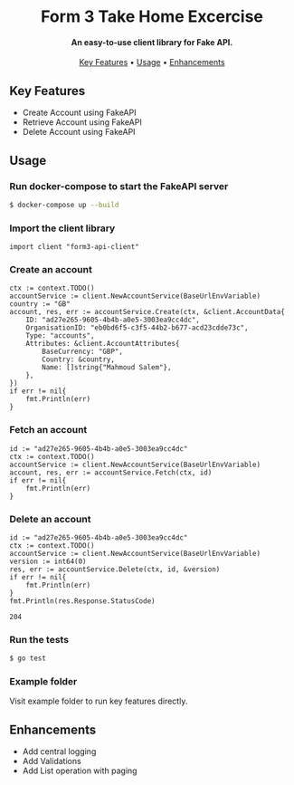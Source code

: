 <h1 align="center">
  Form 3 Take Home Excercise
</h1>

<h4 align="center">An easy-to-use client library for Fake API.</h4>

<p align="center">
  <a href="#key-features">Key Features</a> •
  <a href="#usage">Usage</a> •
<a href="#enhancements">Enhancements</a>
</p>

## Key Features

* Create Account using FakeAPI
* Retrieve Account using FakeAPI
* Delete Account using FakeAPI

## Usage

### Run docker-compose to start the FakeAPI server

```sh
$ docker-compose up --build
```

### Import the client library

```
import client "form3-api-client"
```

### Create an account

```
ctx := context.TODO()
accountService := client.NewAccountService(BaseUrlEnvVariable)
country := "GB"
account, res, err := accountService.Create(ctx, &client.AccountData{
	ID: "ad27e265-9605-4b4b-a0e5-3003ea9cc4dc",
	OrganisationID: "eb0bd6f5-c3f5-44b2-b677-acd23cdde73c",
	Type: "accounts",
	Attributes: &client.AccountAttributes{
		BaseCurrency: "GBP",
		Country: &country,
		Name: []string{"Mahmoud Salem"},
	},
})
if err != nil{
	fmt.Println(err)
}
```

### Fetch an account
```
id := "ad27e265-9605-4b4b-a0e5-3003ea9cc4dc"
ctx := context.TODO()
accountService := client.NewAccountService(BaseUrlEnvVariable)
account, res, err := accountService.Fetch(ctx, id)
if err != nil{
	fmt.Println(err)
}
```

### Delete an account
```
id := "ad27e265-9605-4b4b-a0e5-3003ea9cc4dc"
ctx := context.TODO()
accountService := client.NewAccountService(BaseUrlEnvVariable)
version := int64(0)
res, err := accountService.Delete(ctx, id, &version)
if err != nil{
	fmt.Println(err)
}
fmt.Println(res.Response.StatusCode)
```

```bigquery
204
```

### Run the tests
```sh
$ go test
```

### Example folder

Visit example folder to run key features directly.

## Enhancements

* Add central logging
* Add Validations
* Add List operation with paging
